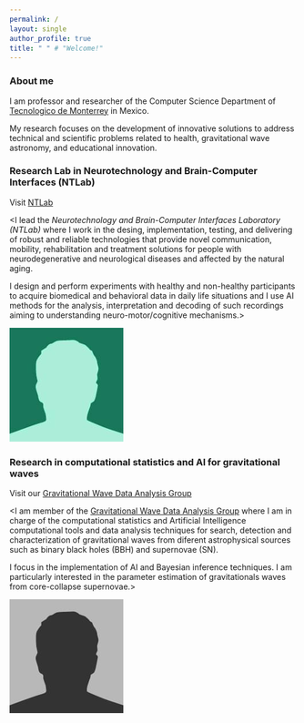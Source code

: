 ```yaml
---
permalink: /
layout: single
author_profile: true
title: " " # "Welcome!"
---
```



### About me

I am professor and researcher of the Computer Science Department of [Tecnologico de Monterrey](https://tec.mx/es) in Mexico.

My research focuses on the development of innovative solutions to address technical and scientific problems related to health, gravitational wave astronomy, and educational innovation.


### Research Lab in Neurotechnology and Brain-Computer Interfaces (NTLab)

Visit [NTLab](http://gravitationalwaves.mx/)

<I lead the *Neurotechnology and Brain-Computer Interfaces Laboratory (NTLab)* where I work in the desing, implementation, testing, and delivering of robust and reliable technologies that provide novel communication, mobility, rehabilitation and treatment solutions for people with neurodegenerative and neurological diseases and affected by the natural aging.

I design and perform experiments with healthy and non-healthy participants to acquire biomedical and behavioral data in daily life situations and I use AI methods for the analysis, interpretation and decoding of such recordings aiming to understanding neuro-motor/cognitive mechanisms.>

![imageexamples](/assets/images/bio-photo-2.jpg)


###  Research in computational statistics and AI for gravitational waves

Visit our [Gravitational Wave Data Analysis Group](http://gravitationalwaves.mx/)

<I am member of the [Gravitational Wave Data Analysis Group](http://gravitationalwaves.mx/) where I am in charge of the computational statistics and Artificial Intelligence computational tools and data analysis techniques for search, detection and characterization of gravitational waves from diferent astrophysical sources such as binary black holes (BBH) and supernovae (SN).

I focus in the implementation of AI and Bayesian inference techniques. I am particularly interested in the parameter estimation of gravitationals waves from core-collapse supernovae.>

![imageexamples](/assets/images/bio-photo.jpg)


